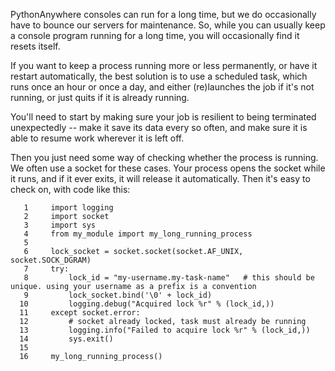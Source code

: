 
<!--
.. title: Long running tasks
.. slug: LongRunningTasks
.. date: 2015-05-13 14:35:28 UTC+01:00
.. tags:
.. category:
.. link:
.. description:
.. type: text
-->




PythonAnywhere consoles can run for a long time, but we do occasionally have to bounce our servers for maintenance. So, while you can usually keep a console program running for a long time, you will occasionally find it resets itself. 

If you want to keep a process running more or less permanently, or have it restart automatically, the best solution is to use a scheduled task, which runs once an hour or once a day, and either (re)launches the job if it's not running, or just quits if it is already running. 

You'll need to start by making sure your job is resilient to being terminated unexpectedly -- make it save its data every so often, and make sure it is able to resume work wherever it is left off. 

Then you just need some way of checking whether the process is running. We often use a socket for these cases. Your process opens the socket while it runs, and if it ever exits, it will release it automatically. Then it's easy to check on, with code like this: 

       1     import logging
       2     import socket
       3     import sys
       4     from my_module import my_long_running_process
       5 
       6     lock_socket = socket.socket(socket.AF_UNIX, socket.SOCK_DGRAM)
       7     try:
       8         lock_id = "my-username.my-task-name"   # this should be unique. using your username as a prefix is a convention
       9         lock_socket.bind('\0' + lock_id)
      10         logging.debug("Acquired lock %r" % (lock_id,))
      11     except socket.error:
      12         # socket already locked, task must already be running
      13         logging.info("Failed to acquire lock %r" % (lock_id,))
      14         sys.exit()
      15     
      16     my_long_running_process()
